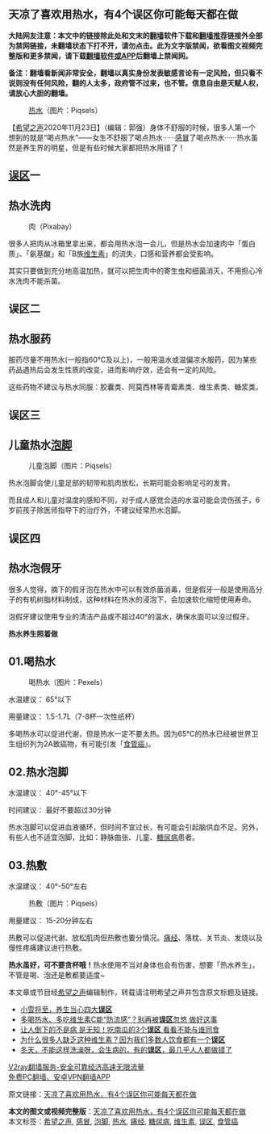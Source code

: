  <h2>天凉了喜欢用热水，有4个误区你可能每天都在做</h2> <p class="notice"><b>大陆网友注意：本文中的链接除此处和文末的<a href="https://github.com/bannedbook/fanqiang" >翻墙</a>软件下载和<a href="https://github.com/killgcd/justmysocks/blob/master/README.md">翻墙推荐</a>链接外全部为禁网链接，未翻墙状态下打不开，请勿点击。此为文字版禁闻，欲看图文视频完整版和更多禁闻，请下载<a href="https://github.com/bannedbook/fanqiang">翻墙软件或APP</a>后翻墙上禁闻网。</p><p>备注：翻墙看新闻非常安全，翻墙以真实身份发表敏感言论有一定风险，但只看不说则没有任何风险，翻的人太多，政府管不过来，也不管。信息自由是天赋人权，请放心大胆的翻墙。</b></p>  <div class="entry"> <figure><figcaption><a href="https://www.bannedbook.org/bnews/tag/%E7%83%AD%E6%B0%B4/" class="st_tag internal_tag" rel="tag" title="标签 热水 下的日志">热水</a>（图片：Piqsels）</figcaption></figure> <p>【<span class='wp_keywordlink_affiliate'><a href="https://www.soundofhope.org" title="希望之声" target="_blank">希望之声</a></span>2020年11月23日】（编辑：郭强）身体不舒服的时候，很多人第一个想到的就是“喝点热水”——女生不舒服了喝点热水······<a href="https://www.bannedbook.org/bnews/tag/%E6%84%9F%E5%86%92/" class="st_tag internal_tag" rel="tag" title="标签 感冒 下的日志">感冒</a>了喝点热水······热水虽然是养生界的明星，但是有些时候大家都把热水用错了！</p> <h2><a href="https://www.bannedbook.org/bnews/tag/%e8%af%af%e5%8c%ba/" class="st_tag internal_tag" rel="tag" title="标签 误区 下的日志">误区</a>一</h2> <h2>热水洗肉</h2> <figure><figcaption>肉（Pixabay）</figcaption></figure> <p>很多人把肉从冰箱里拿出来，都会用热水泡一会儿，但是热水会加速肉中「蛋白质」、「氨基酸」和「B族<a href="https://www.bannedbook.org/bnews/tag/%E7%BB%B4%E7%94%9F%E7%B4%A0/" class="st_tag internal_tag" rel="tag" title="标签 维生素 下的日志">维生素</a>」的流失，口感和营养都会受影响。</p> <p>其实只要做到充分地高温加热，就可以把生肉中的寄生虫和细菌消灭，不用担心冷水洗肉不能杀菌。</p> <h2>误区二</h2> <h2>热水服药</h2> <p>服药尽量不用热水(一般指60℃及以上)，一般用温水或温偏凉水服药，因为某些药品遇热后会发生性质的改变，进而影响疗效，还会有一定的风险。</p> <p>这些药物不建议与热水同服：胶囊类、阿莫西林等青霉素类、维生素类、糖浆类。</p>  <h2>误区三</h2> <h2>儿童热水<a href="https://www.bannedbook.org/bnews/tag/%E6%B3%A1%E8%84%9A/" class="st_tag internal_tag" rel="tag" title="标签 泡脚 下的日志">泡脚</a></h2> <figure><figcaption>儿童泡脚（图片：Piqsels）</figcaption></figure> <p>热水泡脚会使儿童足部的韧带和肌肉放松，长期可能会影响足弓的发育。</p> <p>而且成人和儿童对温度的感知不同，对于成人感觉合适的水温可能会烫伤孩子，6岁前孩子除医师指导下的治疗外，不建议经常热水泡脚。</p> <h2>误区四</h2> <h2>热水泡假牙</h2> <p>很多人觉得，摘下的假牙泡在热水中可以有效杀菌消毒，但是假牙一般是使用高分子的有机树脂材料制成，这种材料在热水的浸泡下，会加速软化缩短使用寿命。</p> <p>泡假牙建议使用专业的清洁产品或不超过40°的温水，确保水面可以没过假牙。</p> <p><strong>热水养生照着做</strong></p>  <h2>01.喝热水</h2> <figure><figcaption>喝热水（图片：Pexels）</figcaption></figure> <p>水温建议： 65°以下</p> <p>用量建议： 1.5-1.7L（7-8杯一次性纸杯）</p> <p>多喝热水可以促进代谢，但是热水一定不要太热。因为65℃的热水已经被世界卫生组织列为2A致癌物，有可能引发「<a href="https://www.bannedbook.org/bnews/tag/%e9%a3%9f%e7%ae%a1%e7%99%8c/" class="st_tag internal_tag" rel="tag" title="标签 食管癌 下的日志">食管癌</a>」。</p> <h2>02.热水泡脚</h2> <p>水温建议： 40°-45°以下</p> <p>时间建议： 最好不要超过30分钟</p>  <p>热水泡脚可以促进血液循环，但时间不宜过长，有可能会引起脑供血不足。另外，有些人也不适宜泡脚，比如：静脉曲张、儿童、<a href="https://www.bannedbook.org/bnews/tag/%e7%b3%96%e5%b0%bf%e7%97%85/" class="st_tag internal_tag" rel="tag" title="标签 糖尿病 下的日志">糖尿病</a>患者。</p> <h2>03.热敷</h2> <p>水温建议： 40°-50°左右</p> <figure><figcaption>热敷（图片：Piqsels）</figcaption></figure> <p>用量建议： 15-20分钟左右</p> <p>热敷可以促进代谢、放松肌肉但热敷也要分情况。<a href="https://www.bannedbook.org/bnews/tag/%E7%97%9B%E7%BB%8F/" class="st_tag internal_tag" rel="tag" title="标签 痛经 下的日志">痛经</a>、落枕、关节炎、发烧以及慢性疼痛建议进行热敷。</p> <p><strong>热水虽好，可不要贪杯哦！</strong>热水使用不当对身体也会有伤害，想要「热水养生」，不管是喝、泡还是敷都要适度~</p>  <p>本文章或节目经<a href="https://www.bannedbook.org/bnews/tag/%e5%b8%8c%e6%9c%9b%e4%b9%8b%e5%a3%b0/" class="st_tag internal_tag" rel="tag" title="标签 希望之声 下的日志">希望之声</a>编辑制作，转载请注明希望之声并包含原文标题及链接。</p> <ul class='op-related-articles' title='相关阅读'> <li><a href='https://www.bannedbook.org/bnews/comments/20201120/1434143.html' target='_blank'>小雪将至，养生当心四大<b>误区</b></a></li> <li><a href='https://www.bannedbook.org/bnews/health/20201119/1433535.html' target='_blank'>多喝热水、多吃维生素C能“防流感”？别再被<b>误区</b>忽悠 做好这事</a></li> <li><a href='https://www.bannedbook.org/bnews/lifebaike/20201115/1431332.html' target='_blank'>让人倒下的不是病 是无知！吃南瓜的3个<b>误区</b> 看看不能与谁同食</a></li> <li><a href='https://www.bannedbook.org/bnews/comments/20201114/1430958.html' target='_blank'>为什么很多人缺乏这种维生素？因为我们多数人饮食都有一个<b>误区</b></a></li> <li><a href='https://www.bannedbook.org/bnews/comments/20201114/1430647.html' target='_blank'>冬天，不能这样洗澡呀，会生病的，有的<b>误区</b>，最几乎人人都做错了</a></li> </ul> <p class="texttj"> <a href="https://www.bannedbook.org/forum23/topic22702.html" target="_blank">V2ray翻墙服务-安全可靠经济高速无限流量</a><br/> <a href="https://github.com/bannedbook/fanqiang/wiki/%E7%A6%81%E9%97%BB%E7%BD%91%E5%AE%89%E5%8D%93%E7%BF%BB%E5%A2%99%E6%96%B0%E9%97%BBAPP" target="_blank">免费PC翻墙、安卓VPN翻墙APP</a></p><p>原文链接：<a class="src_link"  href="https://www.soundofhope.org/post/444604" target="_blank">天凉了喜欢用热水，有4个误区你可能每天都在做</a></p><a name='sharetosocial'></a>       <div><b>本文的图文或视频完整版</b>：<a href='https://www.bannedbook.org/bnews/comments/20201124/1436201.html'>天凉了喜欢用热水，有4个误区你可能每天都在做</a></div>  </div><!--END ENTRY--> <div class="postfooter"> <div>本文标签：<a href="https://www.bannedbook.org/bnews/tag/%e5%b8%8c%e6%9c%9b%e4%b9%8b%e5%a3%b0/" rel="tag">希望之声</a>, <a href="https://www.bannedbook.org/bnews/tag/%E6%84%9F%E5%86%92/" rel="tag">感冒</a>, <a href="https://www.bannedbook.org/bnews/tag/%E6%B3%A1%E8%84%9A/" rel="tag">泡脚</a>, <a href="https://www.bannedbook.org/bnews/tag/%E7%83%AD%E6%B0%B4/" rel="tag">热水</a>, <a href="https://www.bannedbook.org/bnews/tag/%E7%97%9B%E7%BB%8F/" rel="tag">痛经</a>, <a href="https://www.bannedbook.org/bnews/tag/%e7%b3%96%e5%b0%bf%e7%97%85/" rel="tag">糖尿病</a>, <a href="https://www.bannedbook.org/bnews/tag/%E7%BB%B4%E7%94%9F%E7%B4%A0/" rel="tag">维生素</a>, <a href="https://www.bannedbook.org/bnews/tag/%e8%af%af%e5%8c%ba/" rel="tag">误区</a>, <a href="https://www.bannedbook.org/bnews/tag/%e9%a3%9f%e7%ae%a1%e7%99%8c/" rel="tag">食管癌</a></div>  </div><!--END POSTFOOTER--> 